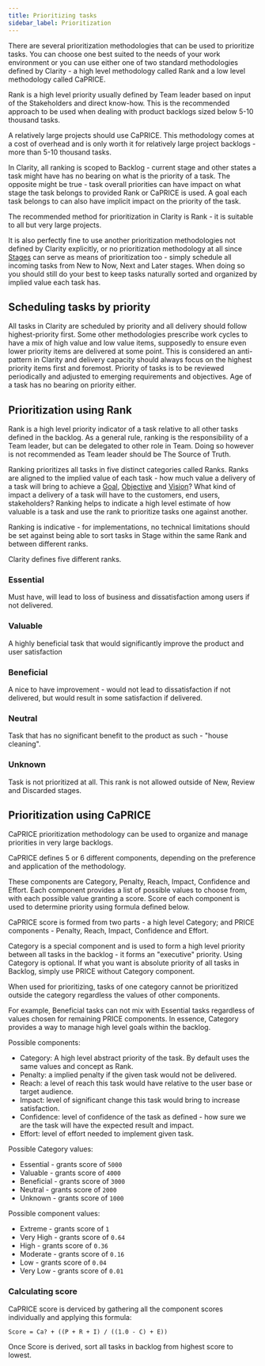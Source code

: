 ```yaml
---
title: Prioritizing tasks
sidebar_label: Prioritization
---
```


There are several prioritization methodologies that can be used to prioritize tasks. You can choose one best suited to the needs of your work environment or you can use either one of two standard methodologies defined by Clarity - a high level methodology called Rank and a low level methodology called CaPRICE.

Rank is a high level priority usually defined by Team leader based on input of the Stakeholders and direct know-how. This is the recommended approach to be used when dealing with product backlogs sized below 5-10 thousand tasks.

A relatively large projects should use CaPRICE. This methodology comes at a cost of overhead and is only worth it for relatively large project backlogs - more than 5-10 thousand tasks.

In Clarity, all ranking is scoped to Backlog - current stage and other states a task might have has no bearing on what is the priority of a task. The opposite might be true - task overall priorities can have impact on what stage the task belongs to provided Rank or CaPRICE is used. A goal each task belongs to can also have implicit impact on the priority of the task.

The recommended method for prioritization in Clarity is Rank - it is suitable to all but very large projects.

It is also perfectly fine to use another prioritization methodologies not defined by Clarity explicitly, or no prioritization methodology at all since [Stages](task-stage.md) can serve as means of prioritization too - simply schedule all incoming tasks from New to Now, Next and Later stages. When doing so you should still do your best to keep tasks naturally sorted and organized by implied value each task has.


## Scheduling tasks by priority

All tasks in Clarity are scheduled by priority and all delivery should follow highest-priority first. Some other methodologies prescribe work cycles to have a mix of high value and low value items, supposedly to ensure even lower priority items are delivered at some point. This is considered an anti-pattern in Clarity and delivery capacity should always focus on the highest priority items first and foremost. Priority of tasks is to be reviewed periodically and adjusted to emerging requirements and objectives. Age of a task has no bearing on priority either.

## Prioritization using Rank

Rank is a high level priority indicator of a task relative to all other tasks defined in the backlog. As a general rule, ranking is the responsibility of a Team leader, but can be delegated to other role in Team. Doing so however is not recommended as Team leader should be The Source of Truth.

Ranking prioritizes all tasks in five distinct categories called Ranks. Ranks are aligned to the implied value of each task - how much value a delivery of a task will bring to achieve a [Goal](organizing-tasks.md#goal), [Objective](organizing-tasks.md#objective) and [Vision](organizing-tasks.md#vision)? What kind of impact a delivery of a task will have to the customers, end users, stakeholders? Ranking helps to indicate a high level estimate of how valuable is a task and use the rank to prioritize tasks one against another.

Ranking is indicative - for implementations, no technical limitations should be set against being able to sort tasks in Stage within the same Rank and between different ranks.

Clarity defines five different ranks.

### Essential
Must have, will lead to loss of business and dissatisfaction among users if not delivered.

### Valuable
A highly beneficial task that would significantly improve the product and user satisfaction

### Beneficial
A nice to have improvement - would not lead to dissatisfaction if not delivered, but would result in some satisfaction if delivered.

### Neutral
Task that has no significant benefit to the product as such - "house cleaning".

### Unknown
Task is not prioritized at all. This rank is not allowed outside of New, Review and Discarded stages.

## Prioritization using CaPRICE

CaPRICE prioritization methodology can be used to organize and manage priorities in very large backlogs.

CaPRICE defines 5 or 6 different components, depending on the preference and application of the methodology.

These components are Category, Penalty, Reach, Impact, Confidence and Effort. Each component provides a list of possible values to choose from, with each possible value granting a score. Score of each component is used to determine priority using formula defined below.

CaPRICE score is formed from two parts - a high level Category; and PRICE components - Penalty, Reach, Impact, Confidence and Effort.

Category is a special component and is used to form a high level priority between all tasks in the backlog - it forms an "executive" priority. Using Category is optional. If what you want is absolute priority of all tasks in Backlog, simply use PRICE without Category component.

When used for prioritizing, tasks of one category cannot be prioritized outside the category regardless the values of other components.

For example, Beneficial tasks can not mix with Essential tasks regardless of values chosen for remaining PRICE components. In essence, Category provides a way to manage high level goals within the backlog.

Possible components:

- Category: A high level abstract priority of the task. By default uses the same values and concept as Rank.
- Penalty: a implied penalty if the given task would not be delivered.
- Reach: a level of reach this task would have relative to the user base or target audience.
- Impact: level of significant change this task would bring to increase satisfaction.
- Confidence: level of confidence of the task as defined - how sure we are the task will have the expected result and impact.
- Effort: level of effort needed to implement given task.

Possible Category values:

- Essential - grants score of `5000`
- Valuable - grants score of `4000`
- Beneficial - grants score of `3000`
- Neutral - grants score of `2000`
- Unknown - grants score of `1000`

Possible component values:

- Extreme - grants score of `1`
- Very High - grants score of `0.64`
- High - grants score of `0.36`
- Moderate - grants score of `0.16`
- Low - grants score of `0.04`
- Very Low - grants score of `0.01`

### Calculating score

CaPRICE score is derviced by gathering all the component scores individually and applying this formula:

`Score = Ca? + ((P + R + I) / ((1.0 - C) + E))`

Once Score is derived, sort all tasks in backlog from highest score to lowest.
